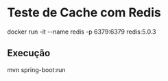 # Teste de Cache com Redis

docker run -it --name redis -p 6379:6379   redis:5.0.3
    
    
## Execução
mvn spring-boot:run

